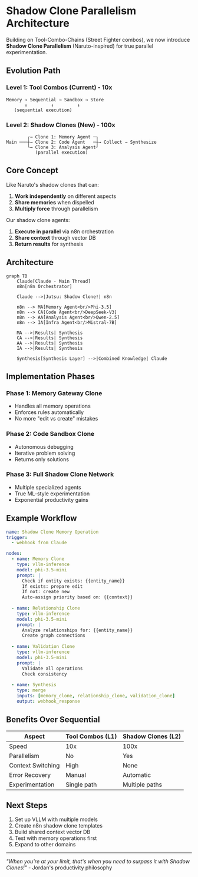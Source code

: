 # Shadow Clone Parallelism Architecture

Building on Tool-Combo-Chains (Street Fighter combos), we now introduce **Shadow Clone Parallelism** (Naruto-inspired) for true parallel experimentation.

## Evolution Path

### Level 1: Tool Combos (Current) - 10x
```
Memory → Sequential → Sandbox → Store
       ↓         ↓         ↓
   (sequential execution)
```

### Level 2: Shadow Clones (New) - 100x
```
        ┌→ Clone 1: Memory Agent ─┐
Main ───┼→ Clone 2: Code Agent   ─┼→ Collect → Synthesize
        └→ Clone 3: Analysis Agent┘
           (parallel execution)
```

## Core Concept

Like Naruto's shadow clones that can:
1. **Work independently** on different aspects
2. **Share memories** when dispelled
3. **Multiply force** through parallelism

Our shadow clone agents:
1. **Execute in parallel** via n8n orchestration
2. **Share context** through vector DB
3. **Return results** for synthesis

## Architecture

```mermaid
graph TB
    Claude[Claude - Main Thread]
    n8n[n8n Orchestrator]
    
    Claude -->|Jutsu: Shadow Clone!| n8n
    
    n8n --> MA[Memory Agent<br/>Phi-3.5]
    n8n --> CA[Code Agent<br/>DeepSeek-V3]
    n8n --> AA[Analysis Agent<br/>Qwen-2.5]
    n8n --> IA[Infra Agent<br/>Mistral-7B]
    
    MA -->|Results| Synthesis
    CA -->|Results| Synthesis
    AA -->|Results| Synthesis
    IA -->|Results| Synthesis
    
    Synthesis[Synthesis Layer] -->|Combined Knowledge| Claude
```

## Implementation Phases

### Phase 1: Memory Gateway Clone
- Handles all memory operations
- Enforces rules automatically
- No more "edit vs create" mistakes

### Phase 2: Code Sandbox Clone
- Autonomous debugging
- Iterative problem solving
- Returns only solutions

### Phase 3: Full Shadow Clone Network
- Multiple specialized agents
- True ML-style experimentation
- Exponential productivity gains

## Example Workflow

```yaml
name: Shadow Clone Memory Operation
trigger: 
  - webhook from Claude

nodes:
  - name: Memory Clone
    type: vllm-inference
    model: phi-3.5-mini
    prompt: |
      Check if entity exists: {{entity_name}}
      If exists: prepare edit
      If not: create new
      Auto-assign priority based on: {{context}}
      
  - name: Relationship Clone  
    type: vllm-inference
    model: phi-3.5-mini
    prompt: |
      Analyze relationships for: {{entity_name}}
      Create graph connections
      
  - name: Validation Clone
    type: vllm-inference  
    model: phi-3.5-mini
    prompt: |
      Validate all operations
      Check consistency
      
  - name: Synthesis
    type: merge
    inputs: [memory_clone, relationship_clone, validation_clone]
    output: webhook_response
```

## Benefits Over Sequential

| Aspect | Tool Combos (L1) | Shadow Clones (L2) |
|--------|------------------|-------------------|
| Speed | 10x | 100x |
| Parallelism | No | Yes |
| Context Switching | High | None |
| Error Recovery | Manual | Automatic |
| Experimentation | Single path | Multiple paths |

## Next Steps

1. Set up VLLM with multiple models
2. Create n8n shadow clone templates
3. Build shared context vector DB
4. Test with memory operations first
5. Expand to other domains

---

*"When you're at your limit, that's when you need to surpass it with Shadow Clones!"* - Jordan's productivity philosophy
